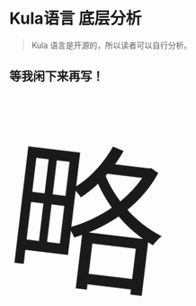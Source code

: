 # Kula语言 底层分析

> Kula 语言是开源的，所以读者可以自行分析。

## 等我闲下来再写！

<div id="big-text">略</div>
<style>
#big-text {
    display: inline-block;
    font-size: 20em;
    animation-name: manimani;
    animation-duration: 1s;
    animation-iteration-count: infinite;
}
@keyframes manimani{
    0% {
        transform: rotate(0deg);
    }
    100% {
        transform: rotate(360deg);
    }
}
</style>